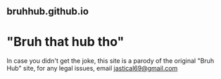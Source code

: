 ## bruhhub.github.io
# "Bruh that hub tho"

In case you didn't get the joke, this site is a parody of the original "Bruh Hub" site, for any legal issues, email jastical69@gmail.com
